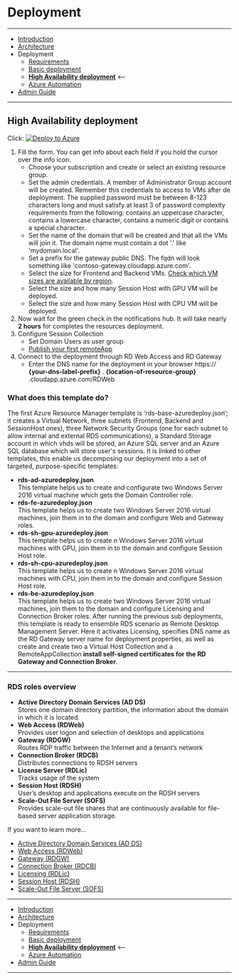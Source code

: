 # Deployment
---
* [Introduction](./README.md)
* [Architecture](./ArchitectureDiagram.md)
* Deployment
    * [Requirements](./Requirements.md)
    * [Basic deployment](./Deployment-basic.md)
    * **[High Availability deployment](./Deployment-HA.md)** <--
    * [Azure Automation](./AzureAutomation.md)
* [Admin Guide](./RemoteDesktopRemoteApp.md)
---
## High Availability deployment

Click: [![Deploy to Azure](http://azuredeploy.net/deploybutton.png)](https://portal.azure.com/#create/Microsoft.Template/uri/https%3A%2F%2Fintelequiardsha.blob.core.windows.net%2Fdata%2Frds-base-azuredeploy.json)

1. Fill the form. You can get info about each field if you hold the cursor over the info icon.
   * Choose your subscription and create or select an existing resource group.
   * Set the admin credentials. A member of Administrator Group account will be created. Remember this credentials to access to VMs after de deployment. The supplied password must be between 8-123 characters long and must satisfy at least 3 of password complexity requirements from the following: contains an uppercase character, contains a lowercase character, contains a numeric digit or contains a special character.
   * Set the name of the domain that will be created and that all the VMs will join it. The domain name must contain a dot '.' like 'mydomain.local'.
   * Set a prefix for the gateway public DNS. The fqdn will look something like 'contoso-gateway.cloudapp.azure.com'.
   * Select the size for Frontend and Backend VMs. [Check which VM sizes are available by region](https://azure.microsoft.com/en-us/regions/services/).
   * Select the size and how many Session Host with GPU VM will be deployed.
   * Select the size and how many Session Host with CPU VM will be deployed.
2. Now wait for the green check in the notifications hub. It will take nearly **2 hours** for completes the resources deployment.
4. Configure Session Collection
   * Set Domain Users as user group
   * [Publish your first remoteApp ](./RemoteDesktopRemoteApp.md)
5. Connect to the deployment through RD Web Access and RD Gateway
    * Enter the DNS name for the deployment in your browser https:// **{your-dns-label-prefix}** . **{location-of-resource-group}** .cloudapp.azure.com/RDWeb

### What does this template do?

The first Azure Resource Manager template is ‘rds-base-azuredeploy.json’; it creates a Virtual Network, three subnets (Frontend, Backend and SessionHost ones), three Network Security Groups (one for each subnet to allow internal and external RDS communications), a Standard Storage account in which vhds will be stored, an Azure SQL server and an Azure SQL database which will store user's sessions.
It is linked to other templates, this enable us decomposing our deployment into a set of targeted, purpose-specific templates:

* **rds-ad-azuredeploy.json**  
This template helps us to create and configurate two Windows Server 2016 virtual machine which gets the Domain Controller role.
* **rds-fe-azuredeploy.json**  
This template helps us to create two Windows Server 2016 virtual machines, join them in to the domain and configure Web and Gateway roles.
* **rds-sh-gpu-azuredeploy.json**  
This template helps us to create n Windows Server 2016 virtual machines with GPU, join them in to the domain and configure Session Host role.
* **rds-sh-cpu-azuredeploy.json**  
This template helps us to create n Windows Server 2016 virtual machines with CPU, join them in to the domain and configure Session Host role.
* **rds-be-azuredeploy.json**  
This template helps us to create two Windows Server 2016 virtual machines, join them to the domain and configure Licensing and Connection Broker roles. After running the previous sub deployments, this template is ready to ensemble RDS scenario as Remote Desktop Management Server. Here it activates Licensing, specifies DNS name as the RD Gateway server name for deployment properties, as well as create and create two a Virtual Host Collection and a RemoteAppCollection **install self-signed certificates for the RD Gateway and Connection Broker**.

---

### RDS roles overview
* **Active Directory Domain Services (AD DS)**  
Stores one domain directory partition, the information about the domain in which it is located.
* **Web Access (RDWeb)**  
Provides user logon and selection of desktops and applications
* **Gateway (RDGW)**  
Routes RDP traffic between the Internet and a tenant’s network
* **Connection Broker (RDCB)**  
Distributes connections to RDSH servers
* **License Server (RDLic)**  
Tracks usage of the system
* **Session Host (RDSH)**  
User’s desktop and applications execute on the RDSH servers
* **Scale-Out File Server (SOFS)**  
Provides scale-out file shares that are continuously available for file-based server application storage.

If you want to learn more...
* [Active Directory Domain Services (AD DS)](https://technet.microsoft.com/en-us/library/cc731053)
* [Web Access (RDWeb)](https://technet.microsoft.com/en-us/library/cc731923)
* [Gateway (RDGW)](https://technet.microsoft.com/en-us/library/cc731150)
* [Connection Broker (RDCB)](https://technet.microsoft.com/en-us/library/cc772245)
* [Licensing (RDLic)](https://technet.microsoft.com/en-us/library/cc725933)
* [Session Host (RDSH)](https://technet.microsoft.com/en-us/library/cc742822)
* [Scale-Out File Server (SOFS)](https://technet.microsoft.com/en-us/library/hh831349)

---
* [Introduction](./README.md)
* [Architecture](./ArchitectureDiagram.md)
* Deployment
    * [Requirements](./Requirements.md)
    * [Basic deployment](./Deployment-basic.md)
    * **[High Availability deployment](./Deployment-HA.md)** <--
    * [Azure Automation](./AzureAutomation.md)
* [Admin Guide](./RemoteDesktopRemoteApp.md)
---